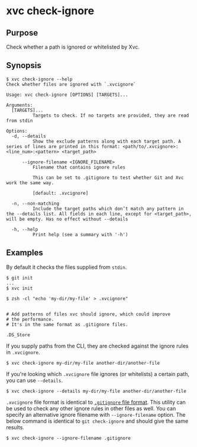 # xvc check-ignore

## Purpose

Check whether a path is ignored or whitelisted by Xvc.

## Synopsis

```console
$ xvc check-ignore --help
Check whether files are ignored with `.xvcignore`

Usage: xvc check-ignore [OPTIONS] [TARGETS]...

Arguments:
  [TARGETS]...
          Targets to check. If no targets are provided, they are read from stdin

Options:
  -d, --details
          Show the exclude patterns along with each target path. A series of lines are printed in this format: <path/to/.xvcignore>:<line_num>:<pattern> <target_path>

      --ignore-filename <IGNORE_FILENAME>
          Filename that contains ignore rules

          This can be set to .gitignore to test whether Git and Xvc work the same way.

          [default: .xvcignore]

  -n, --non-matching
          Include the target paths which don’t match any pattern in the --details list. All fields in each line, except for <target_path>, will be empty. Has no effect without --details

  -h, --help
          Print help (see a summary with '-h')

```

## Examples

By default it checks the files supplied from `stdin`.

```console
$ git init
...
$ xvc init
```

```console
$ zsh -cl "echo 'my-dir/my-file' > .xvcignore"
```

```console

# Add patterns of files xvc should ignore, which could improve
# the performance.
# It's in the same format as .gitignore files.

.DS_Store

```

If you supply paths from the CLI, they are checked against the ignore rules in `.xvcignore`.

```console
$ xvc check-ignore my-dir/my-file another-dir/another-file

```

If you're looking which `.xvcignore` file ignores (or whitelists) a certain path, you can use `--details`.

```console
$ xvc check-ignore --details my-dir/my-file another-dir/another-file

```

`.xvcignore` file format is identical to [`.gitignore` file format](https://git-scm.com/docs/gitignore).
This utility can be used to check any other ignore rules in other files as well.
You can specify an alternative ignore filename with `--ignore-filename` option.
The below command is identical to `git check-ignore` and should give the same results.

```console
$ xvc check-ignore --ignore-filename .gitignore

```
